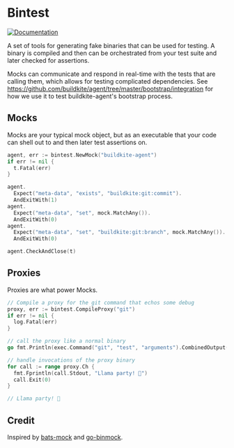 # Bintest
[![Documentation](https://godoc.org/github.com/buildkite/bintest?status.svg)](http://godoc.org/github.com/buildkite/bintest)

A set of tools for generating fake binaries that can be used for testing. A binary is compiled and then can be orchestrated from your test suite and later checked for assertions.

Mocks can communicate and respond in real-time with the tests that are calling them, which allows for testing complicated dependencies. See https://github.com/buildkite/agent/tree/master/bootstrap/integration for how we use it to test buildkite-agent's bootstrap process.

## Mocks

Mocks are your typical mock object, but as an executable that your code can shell out to and then later test assertions on.

```go
agent, err := bintest.NewMock("buildkite-agent")
if err != nil {
  t.Fatal(err)
}

agent.
  Expect("meta-data", "exists", "buildkite:git:commit").
  AndExitWith(1)
agent.
  Expect("meta-data", "set", mock.MatchAny()).
  AndExitWith(0)
agent.
  Expect("meta-data", "set", "buildkite:git:branch", mock.MatchAny()).
  AndExitWith(0)

agent.CheckAndClose(t)
```

## Proxies

Proxies are what power Mocks.

```go
// Compile a proxy for the git command that echos some debug
proxy, err := bintest.CompileProxy("git")
if err != nil {
  log.Fatal(err)
}

// call the proxy like a normal binary
go fmt.Println(exec.Command("git", "test", "arguments").CombinedOutput())

// handle invocations of the proxy binary
for call := range proxy.Ch {
  fmt.Fprintln(call.Stdout, "Llama party! 🎉")
  call.Exit(0)
}

// Llama party! 🎉
```

## Credit

Inspired by [bats-mock](https://github.com/jasonkarns/bats-mock) and [go-binmock](https://github.com/pivotal-cf/go-binmock).

